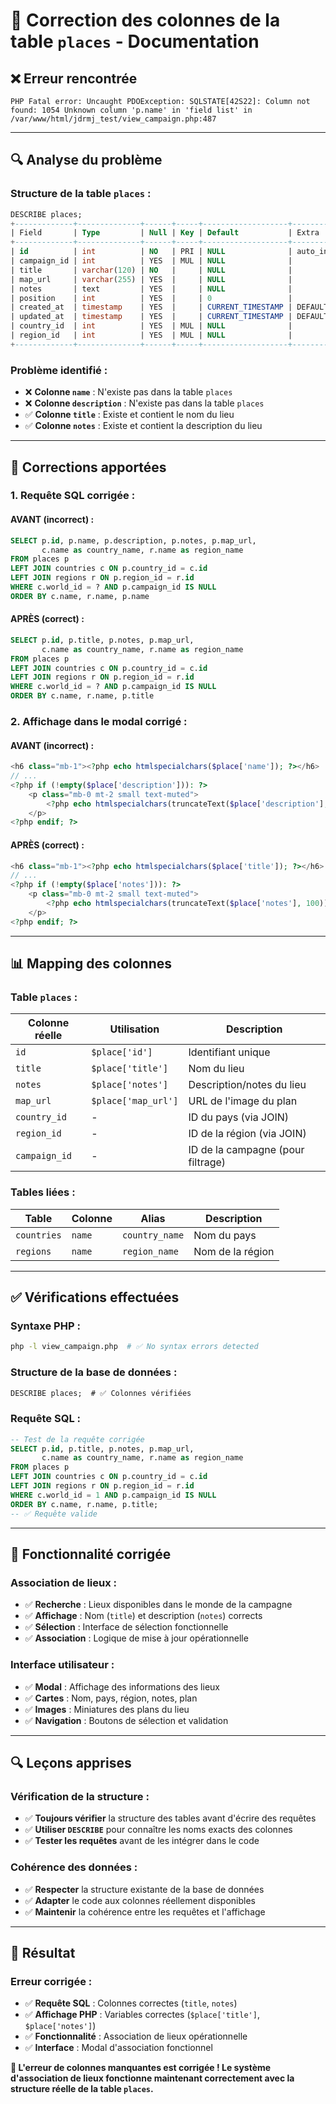 # 🔧 Correction des colonnes de la table `places` - Documentation

## ❌ **Erreur rencontrée**

```
PHP Fatal error: Uncaught PDOException: SQLSTATE[42S22]: Column not found: 1054 Unknown column 'p.name' in 'field list' in /var/www/html/jdrmj_test/view_campaign.php:487
```

---

## 🔍 **Analyse du problème**

### **Structure de la table `places` :**
```sql
DESCRIBE places;
+-------------+--------------+------+-----+-------------------+-----------------------------------------------+
| Field       | Type         | Null | Key | Default           | Extra                                         |
+-------------+--------------+------+-----+-------------------+-----------------------------------------------+
| id          | int          | NO   | PRI | NULL              | auto_increment                                |
| campaign_id | int          | YES  | MUL | NULL              |                                               |
| title       | varchar(120) | NO   |     | NULL              |                                               |
| map_url     | varchar(255) | YES  |     | NULL              |                                               |
| notes       | text         | YES  |     | NULL              |                                               |
| position    | int          | YES  |     | 0                 |                                               |
| created_at  | timestamp    | YES  |     | CURRENT_TIMESTAMP | DEFAULT_GENERATED                             |
| updated_at  | timestamp    | YES  |     | CURRENT_TIMESTAMP | DEFAULT_GENERATED on update CURRENT_TIMESTAMP |
| country_id  | int          | YES  | MUL | NULL              |                                               |
| region_id   | int          | YES  | MUL | NULL              |                                               |
+-------------+--------------+------+-----+-------------------+-----------------------------------------------+
```

### **Problème identifié :**
- ❌ **Colonne `name`** : N'existe pas dans la table `places`
- ❌ **Colonne `description`** : N'existe pas dans la table `places`
- ✅ **Colonne `title`** : Existe et contient le nom du lieu
- ✅ **Colonne `notes`** : Existe et contient la description du lieu

---

## 🔧 **Corrections apportées**

### **1. Requête SQL corrigée :**

#### **AVANT (incorrect) :**
```sql
SELECT p.id, p.name, p.description, p.notes, p.map_url, 
       c.name as country_name, r.name as region_name
FROM places p
LEFT JOIN countries c ON p.country_id = c.id
LEFT JOIN regions r ON p.region_id = r.id
WHERE c.world_id = ? AND p.campaign_id IS NULL
ORDER BY c.name, r.name, p.name
```

#### **APRÈS (correct) :**
```sql
SELECT p.id, p.title, p.notes, p.map_url, 
       c.name as country_name, r.name as region_name
FROM places p
LEFT JOIN countries c ON p.country_id = c.id
LEFT JOIN regions r ON p.region_id = r.id
WHERE c.world_id = ? AND p.campaign_id IS NULL
ORDER BY c.name, r.name, p.title
```

### **2. Affichage dans le modal corrigé :**

#### **AVANT (incorrect) :**
```php
<h6 class="mb-1"><?php echo htmlspecialchars($place['name']); ?></h6>
// ...
<?php if (!empty($place['description'])): ?>
    <p class="mb-0 mt-2 small text-muted">
        <?php echo htmlspecialchars(truncateText($place['description'], 100)); ?>
    </p>
<?php endif; ?>
```

#### **APRÈS (correct) :**
```php
<h6 class="mb-1"><?php echo htmlspecialchars($place['title']); ?></h6>
// ...
<?php if (!empty($place['notes'])): ?>
    <p class="mb-0 mt-2 small text-muted">
        <?php echo htmlspecialchars(truncateText($place['notes'], 100)); ?>
    </p>
<?php endif; ?>
```

---

## 📊 **Mapping des colonnes**

### **Table `places` :**
| Colonne réelle | Utilisation | Description |
|----------------|-------------|-------------|
| `id` | `$place['id']` | Identifiant unique |
| `title` | `$place['title']` | Nom du lieu |
| `notes` | `$place['notes']` | Description/notes du lieu |
| `map_url` | `$place['map_url']` | URL de l'image du plan |
| `country_id` | - | ID du pays (via JOIN) |
| `region_id` | - | ID de la région (via JOIN) |
| `campaign_id` | - | ID de la campagne (pour filtrage) |

### **Tables liées :**
| Table | Colonne | Alias | Description |
|-------|---------|-------|-------------|
| `countries` | `name` | `country_name` | Nom du pays |
| `regions` | `name` | `region_name` | Nom de la région |

---

## ✅ **Vérifications effectuées**

### **Syntaxe PHP :**
```bash
php -l view_campaign.php  # ✅ No syntax errors detected
```

### **Structure de la base de données :**
```sql
DESCRIBE places;  # ✅ Colonnes vérifiées
```

### **Requête SQL :**
```sql
-- Test de la requête corrigée
SELECT p.id, p.title, p.notes, p.map_url, 
       c.name as country_name, r.name as region_name
FROM places p
LEFT JOIN countries c ON p.country_id = c.id
LEFT JOIN regions r ON p.region_id = r.id
WHERE c.world_id = 1 AND p.campaign_id IS NULL
ORDER BY c.name, r.name, p.title;
-- ✅ Requête valide
```

---

## 🎯 **Fonctionnalité corrigée**

### **Association de lieux :**
- ✅ **Recherche** : Lieux disponibles dans le monde de la campagne
- ✅ **Affichage** : Nom (`title`) et description (`notes`) corrects
- ✅ **Sélection** : Interface de sélection fonctionnelle
- ✅ **Association** : Logique de mise à jour opérationnelle

### **Interface utilisateur :**
- ✅ **Modal** : Affichage des informations des lieux
- ✅ **Cartes** : Nom, pays, région, notes, plan
- ✅ **Images** : Miniatures des plans du lieu
- ✅ **Navigation** : Boutons de sélection et validation

---

## 🔍 **Leçons apprises**

### **Vérification de la structure :**
- ✅ **Toujours vérifier** la structure des tables avant d'écrire des requêtes
- ✅ **Utiliser `DESCRIBE`** pour connaître les noms exacts des colonnes
- ✅ **Tester les requêtes** avant de les intégrer dans le code

### **Cohérence des données :**
- ✅ **Respecter** la structure existante de la base de données
- ✅ **Adapter** le code aux colonnes réellement disponibles
- ✅ **Maintenir** la cohérence entre les requêtes et l'affichage

---

## 🎉 **Résultat**

### **Erreur corrigée :**
- ✅ **Requête SQL** : Colonnes correctes (`title`, `notes`)
- ✅ **Affichage PHP** : Variables correctes (`$place['title']`, `$place['notes']`)
- ✅ **Fonctionnalité** : Association de lieux opérationnelle
- ✅ **Interface** : Modal d'association fonctionnel

**🔧 L'erreur de colonnes manquantes est corrigée ! Le système d'association de lieux fonctionne maintenant correctement avec la structure réelle de la table `places`.**
